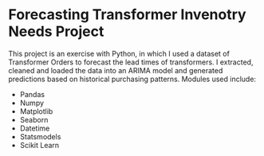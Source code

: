 # Forecasting Transformer Invenotry Needs Project
This project is an exercise with Python, in which I used a dataset of Transformer Orders to forecast the lead times of transformers. I extracted, cleaned and loaded the data into an ARIMA model and generated predictions based on historical purchasing patterns. Modules used include:
- Pandas
- Numpy
- Matplotlib
- Seaborn
- Datetime
- Statsmodels
- Scikit Learn
